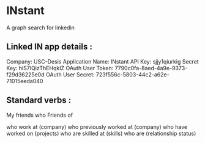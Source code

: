 INstant
=======

A graph search for linkedin

Linked IN app details : 
-----------------------

Company: USC-Desis
Application Name: INstant
API Key: sjjy1qiurkig
Secret Key: hiS7IQizThEHqkIZ
OAuth User Token: 7790c0fa-8aed-4a9e-9373-f29d36225e0d
OAuth User Secret: 723f556c-5803-44c2-a62e-71015eeda040

Standard verbs : 
----------------
My friends who
Friends of

who work at (company)
who previously worked at (company)
who have worked on (projects)
who are skilled at (skills)
who are (relationship status)
